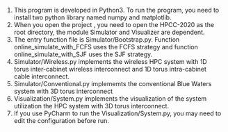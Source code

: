 1. This program is developed in Python3. To run the program, you need to install two python library named numpy and matplotlib.
2. When you open the project , you need to open the HPCC-2020 as the root directory, the module Simulator and Visualizer are dependent.
3. The entry function file is Simulator/Bootstrap.py.
   Function online_simulate_with_FCFS uses the FCFS strategy and function online_simulate_with_SJF
   uses the SJF strategy.
4. Simulator/Wireless.py implements the wireless HPC system with 1D torus inter-cabinet wireless interconnect and 1D torus intra-cabinet cable interconnect.
5. Simulator/Conventional.py implememts the conventional Blue Waters system with 3D torus interconnect
6. Visualization/System.py implements the visualization of the system utilization the HPC system with 3D torus interconnect.
7. If you use PyCharm to run the Visualization/System.py, you may need to edit the configuration before run.
